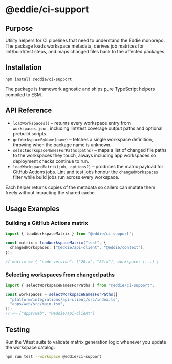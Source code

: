 # @eddie/ci-support

## Purpose

Utility helpers for CI pipelines that need to understand the Eddie monorepo. The package
loads workspace metadata, derives job matrices for lint/build/test steps, and maps changed
files back to the affected packages.

## Installation

```bash
npm install @eddie/ci-support
```

The package is framework agnostic and ships pure TypeScript helpers compiled to ESM.

## API Reference

- `loadWorkspaces()` – returns every workspace entry from `workspaces.json`, including
  lint/test coverage output paths and optional prebuild scripts.
- `getWorkspaceByName(name)` – fetches a single workspace definition, throwing when the
  package name is unknown.
- `selectWorkspaceNamesForPaths(paths)` – maps a list of changed file paths to the
  workspaces they touch, always including app workspaces so deployment checks continue to
  run.
- `loadWorkspaceMatrix(job, options?)` – produces the matrix payload for GitHub Actions
  jobs. Lint and test jobs honour the `changedWorkspaces` filter while build jobs run across
  every workspace.

Each helper returns copies of the metadata so callers can mutate them freely without
impacting the shared cache.

## Usage Examples

### Building a GitHub Actions matrix

```ts
import { loadWorkspaceMatrix } from "@eddie/ci-support";

const matrix = loadWorkspaceMatrix("test", {
  changedWorkspaces: ["@eddie/api-client", "@eddie/context"],
});

// matrix => { "node-version": ["20.x", "22.x"], workspace: [...] }
```

### Selecting workspaces from changed paths

```ts
import { selectWorkspaceNamesForPaths } from "@eddie/ci-support";

const workspaces = selectWorkspaceNamesForPaths([
  "platform/integrations/api-client/src/index.ts",
  "apps/web/src/main.tsx",
]);
// => ["apps/web", "@eddie/api-client"]
```

## Testing

Run the Vitest suite to validate matrix generation logic whenever you update the
workspace catalog:

```bash
npm run test --workspace @eddie/ci-support
```
